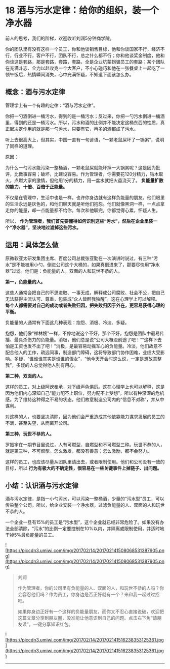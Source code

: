 # 18 酒与污水定律：给你的组织，装一个净水器

前人的思考，我们的阶梯，欢迎收听刘润5分钟商学院。

你的团队里有没有这样一个员工，你和他谈销售目标，他和你谈国家不行，经济不行，行业不行，客户不行，团队不行，总之什么都不行；你和他谈奖金制度，他和你谈这是套路，那是套路，套路，套路，全是企业坑蒙拐骗员工的套路；某个团队在充满斗志、全力以赴攻克一个大客户，不小心碰巧和他在一张餐桌上一起吃了一顿午饭后，热情瞬间消失，心中充满怀疑，不知道下面该怎么办。

##   概念：酒与污水定律

管理学上有一个有趣的定律：“酒与污水定律”。

你把一勺酒倒进一桶污水，得到的是一桶污水；反过来，你把一勺污水倒进一桶酒里，得到的还是一桶污水。所以，污水和酒的比例并不能决定这桶东西的性质，真正起决定作用的就是那一勺污水，只要有它，再多的酒都成了污水。

听上去很高大上，但其实，中国一直有一句谚语，“一颗老鼠屎坏了一锅粥”，说明了同样的道理。

原因：

为什么一勺污水能污染一整桶酒，一颗老鼠屎就能坏掉一大锅粥呢？这是因为批评，比做事容易；破坏，比建设容易。作为管理者，你需要花120分精力，钻木取火，点燃大家的激情，但他用1分的精力，用一盆水就把火苗浇灭了。 **负能量扩散的能力，十倍、百倍于正能量。**

不仅是在管理中，生活中也是一样。也许你身边就有这样负能量的朋友。他们眼里的生活永远是灰色的，和他们聊天就是听他们抱怨。他们就像黑洞一样，一点点拿走你的能量，却一点能量都不给你。每次和他聊完，你都觉得心累，怀疑人生。

所以， **作为管理者，我们首先要懂得如何识别这些“污水”，然后在企业里装一个“净水器”，坚决地过滤掉这些污水。**

## 运用：具体怎么做

原微软亚太研发集团主席、百度公司总裁张亚勤在一次演讲时说过，有三种“污水”是不能被用小勺，倒进公司这个大桶的，如果真倒进来了，那要尽快用“净水器”过滤。他们是：负能量的人，双面的人和玩世不恭的人。

 **第一，负能量的人。**

这些人通常会把自己的不思进取、一事无成，解释成公司腐败、社会不公，把自己无法获得主流认可、尊重，包装成“众人皆醉我独醒”。这在心理学上可以解释。 **每个人都需要对自己的成功或者失败归因，把失败归因于外在，更容易获得心理的平衡。**

负能量的人通常有下面这几种表现：抱怨、消极、冷淡、多疑。

抱怨，他们像“祥林嫂”一样，不停地说这个不好，那个不好。抱怨是团队中最易传播、最具杀伤力的负能量。消极，他们总是说“公司大概没前途了吧！”“这样下去怕是工资也发不出了吧！”消极，是最容易动摇军心的负能量。冷淡，他们故意不配合他人的工作，疏远同事，制造部门障碍，这将导致部门协作困难，业绩大受影响。多疑，“谁谁谁其实是谁谁的侄女”，“他今天开会时这么说，一定是想故意整我”，多疑的人总觉得他人别有用心。

 **第二种，双面的人。**

这样的员工，对上级阿谀奉承，对下级声色俱厉。这在心理学上也可以解释，这是因为他们内心深知自己“能力配不上职位，努力配不上梦想”，所以有种深深的危机感。为了维持这种得之不易的状态，他们故意制造公司内的“信息不对称”，并从中谋利。

对这样的人，也要坚决清除，因为他们会严重造成其他依靠能力谋求发展的员工的不满，甚至失望，从而离开公司。

 **第三种，玩世不恭的人。**

罗振宇在一期节目里说过，人有可燃型、自燃型和不可燃型三种。玩世不恭的人，就是第三种，不可燃型。怎么激发，都没有善意；怎么激励，都不会努力。

这样的员工，也应该尽量从团队里请出去，或者限制使用。他们和公司没有一致的目标，所以 **行为有极大的不确定性，很容易在一些关键事件上掉链子、出问题。**

## 小结：认识酒与污水定律

酒与污水定律，是指一小勺污水，可以污染一整桶酒，少量的“污水型”员工，可以传染整个公司。所以，给企业安装一个净水器，过滤负能量的人、双面的人和玩世不恭的人。

一个企业一旦有15%的员工是“污水型”，这个企业就已经非常危险了。如果没有办法全部清除，“污水”的比例一定要控制在10%以内，并隔离或限制使用，并适时地干掉5%最负能量的员工。

![https://piccdn3.umiwi.com/img/201702/14/201702141508068531387905.png](https://piccdn3.umiwi.com/img/201702/14/201702141508068531387905.png)

> 刘润
> 
> 作为管理者，你的公司里有负能量的人、双面的人，和玩世不恭的人吗？你会容忍他们吗？作为员工，你身边是否正好就有一个？来和我一起过过招吧。
> 
> 如果你身边正好有一个这样的负能量朋友，而你又不忍心直接说破，欢迎把这篇文章分享到朋友圈，没准能让他意识到自己的问题。点击右下角“请朋友读”，一键分享知识红包。

![https://piccdn3.umiwi.com/img/201702/14/201702141516238353125361.jpg](https://piccdn3.umiwi.com/img/201702/14/201702141516238353125361.jpg)

---
